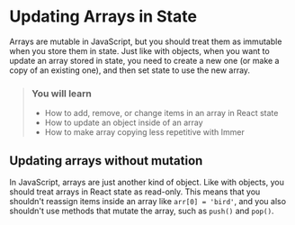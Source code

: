 # Updating Arrays in State

Arrays are mutable in JavaScript, but you should treat them as immutable
when you store them in state. Just like with objects, when you want to
update an array stored in state, you need to create a new one (or make a
copy of an existing one), and then set state to use the new array.

> ### You will learn
> 
> * How to add, remove, or change items in an array in React state
> * How to update an object inside of an array
> * How to make array copying less repetitive with Immer
>

## Updating arrays without mutation

In JavaScript, arrays are just another kind of object. Like with
objects, you should treat arrays in React state as read-only. This means
that you shouldn't reassign items inside an array like `arr[0] =
'bird'`, and you also shouldn't use methods that mutate the array, such
as `push()` and `pop()`.


